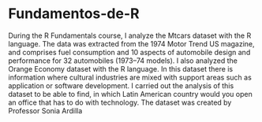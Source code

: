 # Fundamentos-de-R

During the R Fundamentals course, I analyze the Mtcars dataset with the R language. The data was extracted from the 1974 Motor Trend US magazine, and comprises fuel consumption and 10 aspects of automobile design and performance for 32 automobiles (1973–74 models). I also analyzed the Orange Economy dataset with the R language. In this dataset there is information where cultural industries are mixed with support areas such as application or software development. I carried out the analysis of this dataset to be able to find, in which Latin American country would you open an office that has to do with technology. The dataset was created by Professor Sonia Ardilla
